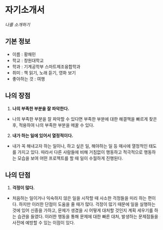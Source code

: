 # 자기소개서
*나를 소개하기*

## 기본 정보
- 이름 : 황채민
- 학교 : 창원대학교
- 학과 : 기계공학부 스마트제조융합학과
- 취미 : 책 읽기, 노래 듣기, 영화 보기
- 좋아하는 것 : 여행
## 나의 장점
1. **나의 부족한 부분을 잘 파악한다.**
- 나의 부족한 부분을 잘 파악할 수 있다면 부족한 부분에 대한 해결책을 빠르게 찾은 후, 적용하여 나의 부족한 부분을 메꿀 수 있다.
2. **내가 하는 일에 있어서 열정적이다.**
- 내가 꼭 해내고자 하는 일이나, 하고 싶은 일, 해야하는 일 등 매사에 열정적인 태도를 가지고 있다. 따라서 다른 사람들에 비해 거침없이 행동하고 적극적으로 행동하는 모습을 보여 어떤 프로젝트를 할 때 일이 수월하게 진행된다.

## 나의 단점
1. **걱정이 많다.**
- 처음하는 일이거나 익숙하지 않은 일을 시작할 때 사소한 걱정들을 미리 하는 편이다. 하지만 이러한 단점이 도움을 줄 때가 많다. 걱정이 많기 때문에 일을 실행하는 것에 있어 신중을 가하고, 문제가 생겼을 시 어떻게 대처할 것인지 계획 세우기를 하는 습관을 들였다. 이러한 행동을 통해 문제에 대한 빠른 대처, 발생하는 문제점들을 사전에 예방할 수 있는 이점이 있다.
